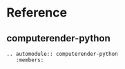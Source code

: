 # Reference

## computerender-python

```{eval-rst}
.. automodule:: computerender-python
   :members:
```
